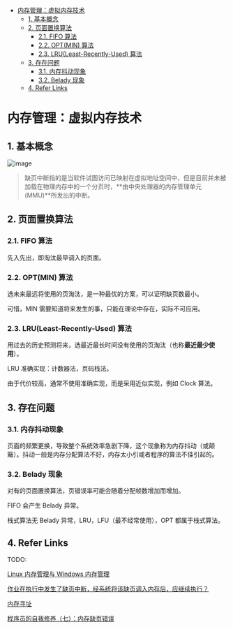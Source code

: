 - [内存管理：虚拟内存技术](#内存管理虚拟内存技术)
  - [1. 基本概念](#1-基本概念)
  - [2. 页面置换算法](#2-页面置换算法)
    - [2.1. FIFO 算法](#21-fifo-算法)
    - [2.2. OPT(MIN) 算法](#22-optmin-算法)
    - [2.3. LRU(Least-Recently-Used) 算法](#23-lruleast-recently-used-算法)
  - [3. 存在问题](#3-存在问题)
    - [3.1. 内存抖动现象](#31-内存抖动现象)
    - [3.2. Belady 现象](#32-belady-现象)
  - [4. Refer Links](#4-refer-links)

# 内存管理：虚拟内存技术

## 1. 基本概念

![image](http://img.cdn.firejq.com/jpg/2018/10/8/3c668571612a168300b951233322f049.jpg)

> 缺页中断指的是当软件试图访问已映射在虚拟地址空间中，但是目前并未被加载在物理内存中的一个分页时，**由中央处理器的内存管理单元 (MMU)**所发出的中断。

## 2. 页面置换算法

### 2.1. FIFO 算法

先入先出，即淘汰最早调入的页面。

### 2.2. OPT(MIN) 算法

选未来最远将使用的页淘汰，是一种最优的方案，可以证明缺页数最小。

可惜，MIN 需要知道将来发生的事，只能在理论中存在，实际不可应用。

### 2.3. LRU(Least-Recently-Used) 算法

用过去的历史预测将来，选最近最长时间没有使用的页淘汰（也称**最近最少使用**）。

LRU 准确实现：计数器法，页码栈法。

由于代价较高，通常不使用准确实现，而是采用近似实现，例如 Clock 算法。

## 3. 存在问题

### 3.1. 内存抖动现象

页面的频繁更换，导致整个系统效率急剧下降，这个现象称为内存抖动（或颠簸）。抖动一般是内存分配算法不好，内存太小引或者程序的算法不佳引起的。

### 3.2. Belady 现象

对有的页面置换算法，页错误率可能会随着分配帧数增加而增加。

FIFO 会产生 Belady 异常。

栈式算法无 Belady 异常，LRU，LFU（最不经常使用），OPT 都属于栈式算法。

## 4. Refer Links

TODO:

[Linux 内存管理与 Windows 内存管理](https://www.zhihu.com/question/20007201)

[作业在执行中发生了缺页中断，经系统将该缺页调入内存后，应继续执行？](https://www.nowcoder.com/questionTerminal/cec018fa63324ee5a7adacd78b56eb32?orderByHotValue=1&mutiTagIds=607&page=1&onlyReference=false)

[内存寻址](https://liam0205.me/2016/05/01/Introduction-to-Memory-Addressing/)

[程序员的自我修养（七）：内存缺页错误](https://liam0205.me/2017/09/01/page-fault/)
